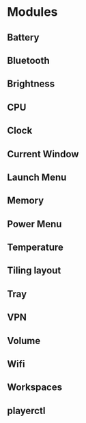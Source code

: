 # Modules
## Battery
## Bluetooth
## Brightness
## CPU
## Clock
## Current Window
## Launch Menu
## Memory
## Power Menu
## Temperature
## Tiling layout
## Tray
## VPN
## Volume
## Wifi
## Workspaces
## playerctl
